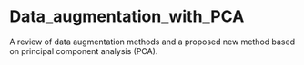 # Data_augmentation_with_PCA
A review of data augmentation methods and a proposed new method based on principal component analysis (PCA).
